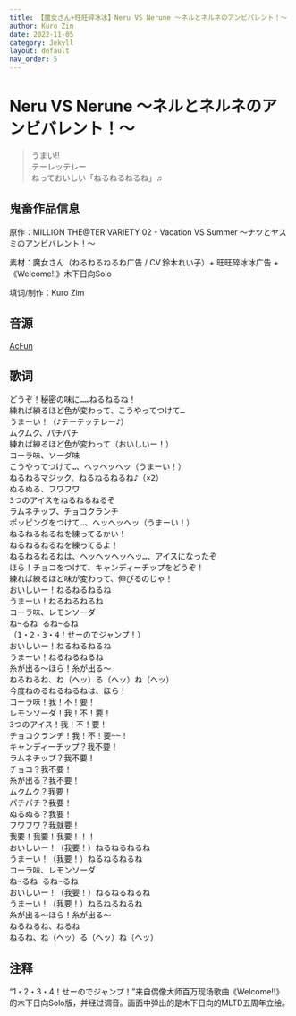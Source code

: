 ```yaml
---
title: 【魔女さん+旺旺碎冰冰】Neru VS Nerune ～ネルとネルネのアンビバレント！～
author: Kuro Zim
date: 2022-11-05
category: Jekyll
layout: default
nav_order: 5
---
```


# Neru VS Nerune ～ネルとネルネのアンビバレント！～

> うまい!!<br>テーレッテレー<br>ねっておいしい「ねるねるねるね」♬

## 鬼畜作品信息

原作：MILLION THE@TER VARIETY 02 - Vacation VS Summer ～ナツとヤスミのアンビバレント！～

素材：魔女さん（ねるねるねるね广告 / CV.鈴木れい子）+ 旺旺碎冰冰广告 + 《Welcome!!》木下日向Solo

填词/制作：Kuro Zim

## 音源

[AcFun](https://www.acfun.cn/v/ac39564113)

## 歌词

<pre>
どうぞ！秘密の味に……ねるねるね！
練れば練るほど色が変わって、こうやってつけて…
うまーい！（♪テーテッテレー♪）
ムクムク、パチパチ
練れば練るほど色が変わって（おいしいー！）
コーラ味、ソーダ味
こうやってつけて…、ヘッヘッヘッ（うまーい！）
ねるねるマジック、ねるねるねるね♪（×2）
ぬるぬる、フワフワ
3つのアイスをねるねるねるぞ
ラムネチップ、チョコクランチ
ポッピングをつけて…、ヘッヘッヘッ（うまーい！）
ねるねるねるねを練ってるかい！
ねるねるねるねを練ってるよ！
ねるねるねるねは、ヘッヘッヘッヘッ…、アイスになったぞ
ほら！チョコをつけて、キャンディーチップをどうぞ！
練れば練るほど味が変わって、伸びるのじゃ！
おいしいー！ねるねるねるね
うまーい！ねるねるねるね
コーラ味、レモンソーダ
ね~るね るね~るね
（1・2・3・4！せーのでジャンプ！）
おいしいー！ねるねるねるね
うまーい！ねるねるねるね
糸が出る～ほら！糸が出る～
ねるねるね、ね（ヘッ）る（ヘッ）ね（ヘッ）
今度ねのるねるねるねは、ほら！
コーラ味！我！不！要！
レモンソーダ！我！不！要！
3つのアイス！我！不！要！
チョコクランチ！我！不！要~~！
キャンディーチップ？我不要！
ラムネチップ？我不要！
チョコ？我不要！
糸が出る？我不要！
ムクムク？我要！
パチパチ？我要！
ぬるぬる？我要！
フワフワ？我就要！
我要！我要！我要！！！
おいしいー！（我要！）ねるねるねるね
うまーい！（我要！）ねるねるねるね
コーラ味、レモンソーダ
ね~るね るね~るね
おいしいー！（我要！）ねるねるねるね
うまーい！（我要！）ねるねるねるね
糸が出る～ほら！糸が出る～
ねるねるね、ねるね
ねるね、ね（ヘッ）る（ヘッ）ね（ヘッ）</pre>

## 注释

“1・2・3・4！せーのでジャンプ！”来自偶像大师百万现场歌曲《Welcome!!》的木下日向Solo版，并经过调音。画面中弹出的是木下日向的MLTD五周年立绘。
